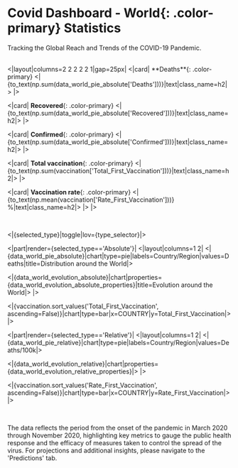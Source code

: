 # Covid Dashboard - **World**{: .color-primary} Statistics

Tracking the Global Reach and Trends of the COVID-19 Pandemic.

<br/>
<|layout|columns=2 2 2 2 2 1|gap=25px|
<|card|
**Deaths**{: .color-primary}
<|{to_text(np.sum(data_world_pie_absolute['Deaths']))}|text|class_name=h2|>
|>

<|card|
**Recovered**{: .color-primary}
<|{to_text(np.sum(data_world_pie_absolute['Recovered']))}|text|class_name=h2|>
|>

<|card|
**Confirmed**{: .color-primary}
<|{to_text(np.sum(data_world_pie_absolute['Confirmed']))}|text|class_name=h2|>
|>

<|card|
**Total vaccination**{: .color-primary}
<|{to_text(np.sum(vaccination['Total_First_Vaccination']))}|text|class_name=h2|>
|>

<|card|
**Vaccination rate**{: .color-primary}
<|{to_text(np.mean(vaccination['Rate_First_Vaccination']))} %|text|class_name=h2|>
|>
|>

<br/>

<|{selected_type}|toggle|lov={type_selector}|>

<|part|render={selected_type=='Absolute'}|
<|layout|columns=1 2|
<|{data_world_pie_absolute}|chart|type=pie|labels=Country/Region|values=Deaths|title=Distribution around the World|>

<|{data_world_evolution_absolute}|chart|properties={data_world_evolution_absolute_properties}|title=Evolution around the World|>
|>

<|{vaccination.sort_values('Total_First_Vaccination', ascending=False)}|chart|type=bar|x=COUNTRY|y=Total_First_Vaccination|>
|>

<|part|render={selected_type=='Relative'}|
<|layout|columns=1 2|
<|{data_world_pie_relative}|chart|type=pie|labels=Country/Region|values=Deaths/100k|>

<|{data_world_evolution_relative}|chart|properties={data_world_evolution_relative_properties}|>
|>

<|{vaccination.sort_values('Rate_First_Vaccination', ascending=False)}|chart|type=bar|x=COUNTRY|y=Rate_First_Vaccination|>
|>

<br/>

The data reflects the period from the onset of the pandemic in March 2020 through November 2020, highlighting key metrics to gauge the public health response and the efficacy of measures taken to control the spread of the virus. For projections and additional insights, please navigate to the 'Predictions' tab.